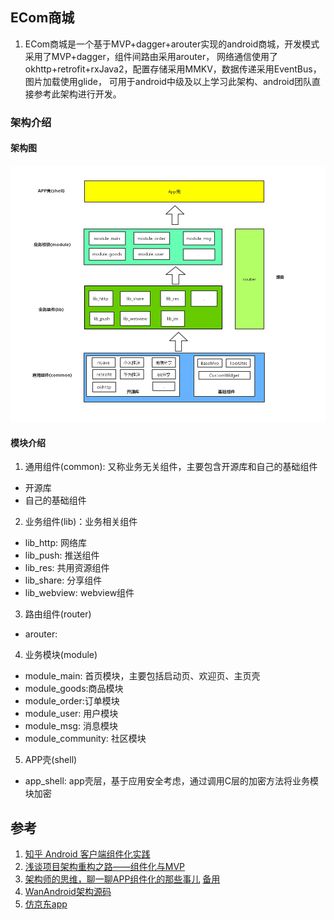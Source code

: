 ## ECom商城
1. ECom商城是一个基于MVP+dagger+arouter实现的android商城，开发模式采用了MVP+dagger，组件间路由采用arouter，
网络通信使用了okhttp+retrofit+rxJava2，配置存储采用MMKV，数据传递采用EventBus，图片加载使用glide，
可用于android中级及以上学习此架构、android团队直接参考此架构进行开发。

### 架构介绍
#### 架构图
![arch](/doc/img/arch.jpg)
#### 模块介绍
1. 通用组件(common): 又称业务无关组件，主要包含开源库和自己的基础组件
* 开源库
* 自己的基础组件
2. 业务组件(lib)：业务相关组件
* lib_http: 网络库
* lib_push: 推送组件
* lib_res: 共用资源组件
* lib_share: 分享组件
* lib_webview: webview组件
3. 路由组件(router)
* arouter:
4. 业务模块(module)
* module_main: 首页模块，主要包括启动页、欢迎页、主页壳
* module_goods:商品模块
* module_order:订单模块
* module_user: 用户模块
* module_msg: 消息模块
* module_community: 社区模块
5. APP壳(shell)
* app_shell: app壳层，基于应用安全考虑，通过调用C层的加密方法将业务模块加密

## 参考
1. [知乎 Android 客户端组件化实践](https://zhuanlan.zhihu.com/p/45374964)
2. [浅谈项目架构重构之路——组件化与MVP](https://www.jianshu.com/p/1a1ddecb576d)
3. [架构师的思维，聊一聊APP组件化的那些事儿](https://mp.weixin.qq.com/s/EdfWRj7dF4XtIo_xqP6_sA) [备用](https://juejin.im/post/5d37a0e8e51d4510a37bacc5)
4. [WanAndroid架构源码](https://github.com/senonwx/WanAndroid)
5. [仿京东app](https://github.com/liu-xiao-dong/JD-Test)